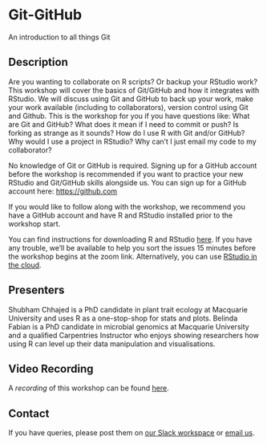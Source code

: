 # Git-GitHub
An introduction to all things Git

## Description

Are you wanting to collaborate on R scripts? Or backup your RStudio work? This workshop will cover the basics of Git/GitHub and how it integrates with RStudio. We will discuss using Git and GitHub to back up your work, make your work available (including to collaborators), version control using Git and Github. This is the workshop for you if you have questions like: What are Git and GitHub? What does it mean if I need to commit or push? Is forking as strange as it sounds? How do I use R with Git and/or GitHub? Why would I use a project in RStudio? Why can’t I just email my code to my collaborator? 
 
No knowledge of Git or GitHub is required. Signing up for a GitHub account before the workshop is recommended if you want to practice your new RStudio and Git/GitHub skills alongside us. You can sign up for a GitHub account here: https://github.com 

If you would like to follow along with the workshop, we recommend you have a GitHub account and have R and RStudio installed prior to the workshop start.
 
You can find instructions for downloading R and RStudio [here](https://rstudio-education.github.io/hopr/starting.html). If you have any trouble, we’ll be available to help you sort the issues 15 minutes before the workshop begins at the zoom link. Alternatively, you can use [RStudio in the cloud](https://rstudio.cloud/).
 
## Presenters

Shubham Chhajed is a PhD candidate in plant trait ecology at Macquarie University and uses R as a one-stop-shop for stats and plots.
Belinda Fabian is a PhD candidate in microbial genomics at Macquarie University and a qualified Carpentries Instructor who enjoys showing researchers how using R can level up their data manipulation and visualisations.

## Video Recording

A *recording* of this workshop can be found [here](https://macquarie.zoom.us/rec/share/Im7NIz-ifaGfgzM1fzAK4kk9BKd6sszfaetW7iHhhntFUnbSN7qSjI2B3So7p5MT.NqVBBtndArMFaAPL).

## Contact

If you have queries, please post them on [our Slack workspace](https://mqcoders.slack.com/) or [email us](o365-group-rusergroup@mq.edu.au).
